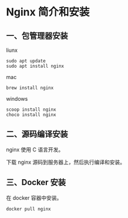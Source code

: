 # Nginx 简介和安装

## 一、包管理器安装

liunx

```shell
sudo apt update
sudo apt install nginx
```

mac

```shell
brew install nginx
```

windows

```shell
scoop install nginx
choco install nginx
```

## 二、源码编译安装

nginx 使用 C 语言开发。

下载 nginx 源码到服务器上，然后执行编译和安装。

## 三、Docker 安装

在 docker 容器中安装。

```shell
docker pull nginx
```

